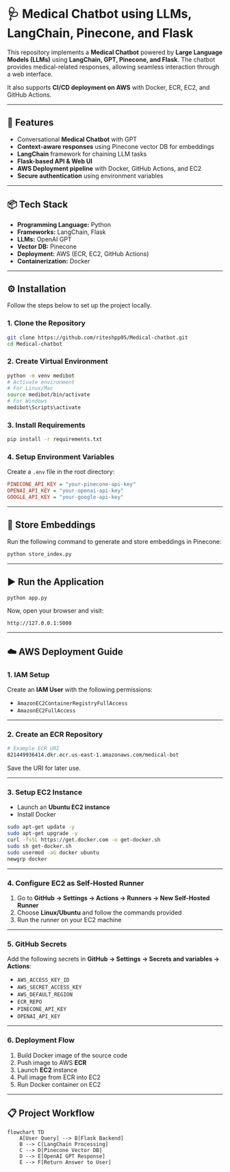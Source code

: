 # 🩺 Medical Chatbot using LLMs, LangChain, Pinecone, and Flask  

This repository implements a **Medical Chatbot** powered by **Large Language Models (LLMs)** using **LangChain, GPT, Pinecone, and Flask**. The chatbot provides medical-related responses, allowing seamless interaction through a web interface.  

It also supports **CI/CD deployment on AWS** with Docker, ECR, EC2, and GitHub Actions.  

---

## 🚀 Features  

- Conversational **Medical Chatbot** with GPT  
- **Context-aware responses** using Pinecone vector DB for embeddings  
- **LangChain** framework for chaining LLM tasks  
- **Flask-based API & Web UI**  
- **AWS Deployment pipeline** with Docker, GitHub Actions, and EC2  
- **Secure authentication** using environment variables  

---

## 📦 Tech Stack  

- **Programming Language:** Python  
- **Frameworks:** LangChain, Flask  
- **LLMs:** OpenAI GPT  
- **Vector DB:** Pinecone  
- **Deployment:** AWS (ECR, EC2, GitHub Actions)  
- **Containerization:** Docker  

---

## ⚙️ Installation  

Follow the steps below to set up the project locally.  

### 1. Clone the Repository  

```bash
git clone https://github.com/riteshpp05/Medical-chatbot.git
cd Medical-chatbot
```

### 2. Create Virtual Environment  

```bash
python -m venv medibot
# Activate environment
# For Linux/Mac
source medibot/bin/activate
# For Windows
medibot\Scripts\activate
```

### 3. Install Requirements  

```bash
pip install -r requirements.txt
```

### 4. Setup Environment Variables  

Create a `.env` file in the root directory:  

```ini
PINECONE_API_KEY = "your-pinecone-api-key"
OPENAI_API_KEY = "your-openai-api-key"
GOOGLE_API_KEY = "your-google-api-key"
```

---

## 🧠 Store Embeddings  

Run the following command to generate and store embeddings in Pinecone:  

```bash
python store_index.py
```

---

## ▶️ Run the Application  

```bash
python app.py
```

Now, open your browser and visit:  

```
http://127.0.0.1:5000
```

---

## ☁️ AWS Deployment Guide  

### 1. IAM Setup  
Create an **IAM User** with the following permissions:  

- `AmazonEC2ContainerRegistryFullAccess`  
- `AmazonEC2FullAccess`  

---

### 2. Create an ECR Repository  

```bash
# Example ECR URI
821449936414.dkr.ecr.us-east-1.amazonaws.com/medical-bot
```

Save the URI for later use.  

---

### 3. Setup EC2 Instance  

- Launch an **Ubuntu EC2 instance**  
- Install Docker  

```bash
sudo apt-get update -y
sudo apt-get upgrade -y
curl -fsSL https://get.docker.com -o get-docker.sh
sudo sh get-docker.sh
sudo usermod -aG docker ubuntu
newgrp docker
```

---

### 4. Configure EC2 as Self-Hosted Runner  

1. Go to **GitHub → Settings → Actions → Runners → New Self-Hosted Runner**  
2. Choose **Linux/Ubuntu** and follow the commands provided  
3. Run the runner on your EC2 machine  

---

### 5. GitHub Secrets  

Add the following secrets in **GitHub → Settings → Secrets and variables → Actions**:  

- `AWS_ACCESS_KEY_ID`  
- `AWS_SECRET_ACCESS_KEY`  
- `AWS_DEFAULT_REGION`  
- `ECR_REPO`  
- `PINECONE_API_KEY`  
- `OPENAI_API_KEY`  

---

### 6. Deployment Flow  

1. Build Docker image of the source code  
2. Push image to AWS **ECR**  
3. Launch **EC2** instance  
4. Pull image from ECR into EC2  
5. Run Docker container on EC2  

---

## 📋 Project Workflow  

```mermaid
flowchart TD
    A[User Query] --> B[Flask Backend]
    B --> C[LangChain Processing]
    C --> D[Pinecone Vector DB]
    D --> E[OpenAI GPT Response]
    E --> F[Return Answer to User]
```




